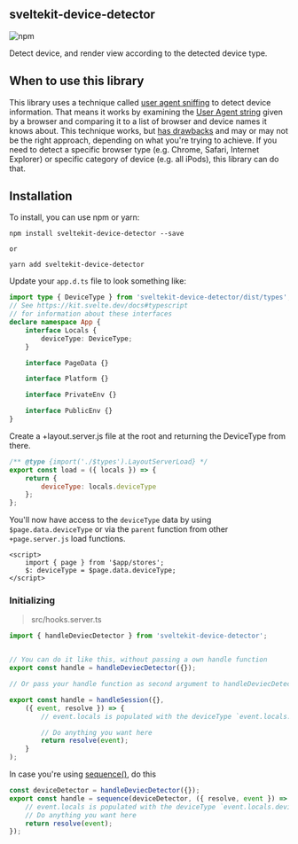 ## sveltekit-device-detector

![npm](https://img.shields.io/npm/dm/sveltekit-device-detector?label=npm%20downloads)

Detect device, and render view according to the detected device type.


## When to use this library

This library uses a technique called [user agent sniffing](https://developer.mozilla.org/en-US/docs/Web/HTTP/Browser_detection_using_the_user_agent) to detect device information. That means it works by examining the [User Agent string](https://en.wikipedia.org/wiki/User_agent) given by a browser and comparing it to a list of browser and device names it knows about. This technique works, but [has drawbacks](https://css-tricks.com/browser-detection-is-bad/) and may or may not be the right approach, depending on what you're trying to achieve. If you need to detect a specific browser type (e.g. Chrome, Safari, Internet Explorer) or specific category of device (e.g. all iPods), this library can do that.



## Installation

To install, you can use npm or yarn:

```
npm install sveltekit-device-detector --save

or

yarn add sveltekit-device-detector
```

Update your `app.d.ts` file to look something like:

```ts
import type { DeviceType } from 'sveltekit-device-detector/dist/types';
// See https://kit.svelte.dev/docs#typescript
// for information about these interfaces
declare namespace App {
	interface Locals {
		deviceType: DeviceType;
	}

	interface PageData {}

	interface Platform {}

	interface PrivateEnv {}

	interface PublicEnv {}
}
```

Create a +layout.server.js file at the root and returning the DeviceType from there.


```js
/** @type {import('./$types').LayoutServerLoad} */
export const load = ({ locals }) => {
	return {
		deviceType: locals.deviceType 
	};
};
```

You'll now have access to the `deviceType` data by using `$page.data.deviceType` or via the `parent` function from other `+page.server.js` load functions.

```svelte
<script>
	import { page } from '$app/stores';
	$: deviceType = $page.data.deviceType;
</script>
```

### Initializing
> src/hooks.server.ts 

```js
import { handleDeviecDetector } from 'sveltekit-device-detector';


// You can do it like this, without passing a own handle function
export const handle = handleDeviecDetector({});

// Or pass your handle function as second argument to handleDeviecDetector

export const handle = handleSession({},
	({ event, resolve }) => {
		// event.locals is populated with the deviceType `event.locals.deviceType`

		// Do anything you want here
		return resolve(event);
	}
);
```

In case you're using [sequence()](https://kit.svelte.dev/docs/modules#sveltejs-kit-hooks-sequence), do this

```js
const deviceDetector = handleDeviecDetector({});
export const handle = sequence(deviceDetector, ({ resolve, event }) => {
	// event.locals is populated with the deviceType `event.locals.deviceType`
	// Do anything you want here
	return resolve(event);
});
```


